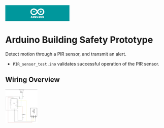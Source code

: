 <img width="40%" src="arduino_banner.png">

# Arduino Building Safety Prototype
Detect motion through a PIR sensor, and transmit an alert.
- `PIR_sensor_test.ino` validates successful operation of the PIR sensor.

## Wiring Overview
<img width="20%" src="schematic_01.JPG">

